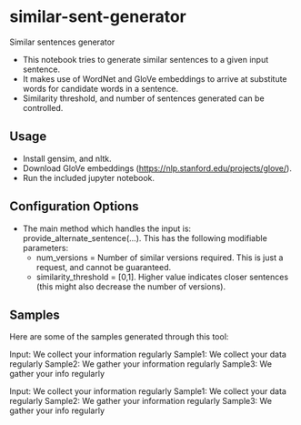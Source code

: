 # similar-sent-generator
Similar sentences generator

- This notebook tries to generate similar sentences to a given input sentence. 
- It makes use of WordNet and GloVe embeddings to arrive at substitute words for candidate words in a sentence.
- Similarity threshold, and number of sentences generated can be controlled.

## Usage

- Install gensim, and nltk.
- Download GloVe embeddings (https://nlp.stanford.edu/projects/glove/).
- Run the included jupyter notebook.

## Configuration Options

* The main method which handles the input is: provide_alternate_sentence(...). This has the following modifiable parameters:
  * num_versions = Number of similar versions required. This is just a request, and cannot be guaranteed.
  * similarity_threshold = [0,1]. Higher value indicates closer sentences (this might also decrease the number of versions).

## Samples

Here are some of the samples generated through this tool:

Input: We collect your information regularly
Sample1: We collect your data regularly
Sample2: We gather your information regularly
Sample3: We gather your info regularly

Input: We collect your information regularly
Sample1: We collect your data regularly
Sample2: We gather your information regularly
Sample3: We gather your info regularly
